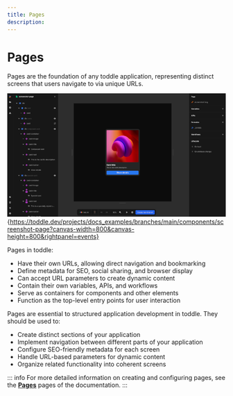 ```yaml
---
title: Pages
description:
---
```


# Pages
Pages are the foundation of any toddle application, representing distinct screens that users navigate to via unique URLs.

![Page|16/9](page.webp){https://toddle.dev/projects/docs_examples/branches/main/components/screenshot-page?canvas-width=800&canvas-height=800&rightpanel=events}

Pages in toddle:
- Have their own URLs, allowing direct navigation and bookmarking
- Define metadata for SEO, social sharing, and browser display
- Can accept URL parameters to create dynamic content
- Contain their own variables, APIs, and workflows
- Serve as containers for components and other elements
- Function as the top-level entry points for user interaction

Pages are essential to structured application development in toddle. They should be used to:
- Create distinct sections of your application
- Implement navigation between different parts of your application
- Configure SEO-friendly metadata for each screen
- Handle URL-based parameters for dynamic content
- Organize related functionality into coherent screens

::: info
For more detailed information on creating and configuring pages, see the [**Pages**](/pages/overview) pages of the documentation.
:::
